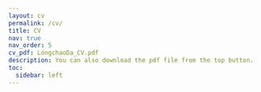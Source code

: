 ```yaml
---
layout: cv
permalink: /cv/
title: CV
nav: true
nav_order: 5
cv_pdf: LongchaoDa_CV.pdf
description: You can also download the pdf file from the top button.
toc:
  sidebar: left
---
```

